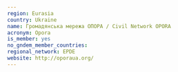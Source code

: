 ```yaml
---
region: Eurasia
country: Ukraine
name: Громадянська мережа ОПОРА / Civil Network OPORA
acronym: Opora
is_member: yes
no_gndem_member_countries: 
regional_network: EPDE
website: http://oporaua.org/
---
```

